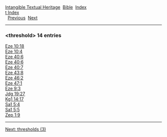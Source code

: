 [Intangible Textual Heritage](../../index)  [Bible](../index) 
[Index](index)   
[t Index](_t_)  
  [Previous](c11543)  [Next](c11545) 

------------------------------------------------------------------------

### &lt;threshold&gt; 14 entries

[Eze 10:18](../kjv/eze010.htm#018)  
[Eze 10:4](../kjv/eze010.htm#004)  
[Eze 40:6](../kjv/eze040.htm#006)  
[Eze 40:6](../kjv/eze040.htm#006)  
[Eze 40:7](../kjv/eze040.htm#007)  
[Eze 43:8](../kjv/eze043.htm#008)  
[Eze 46:2](../kjv/eze046.htm#002)  
[Eze 47:1](../kjv/eze047.htm#001)  
[Eze 9:3](../kjv/eze009.htm#003)  
[Jdg 19:27](../kjv/jdg019.htm#027)  
[Kg1 14:17](../kjv/kg1014.htm#017)  
[Sa1 5:4](../kjv/sa1005.htm#004)  
[Sa1 5:5](../kjv/sa1005.htm#005)  
[Zep 1:9](../kjv/zep001.htm#009)  

------------------------------------------------------------------------

[Next: thresholds (3)](c11545)
